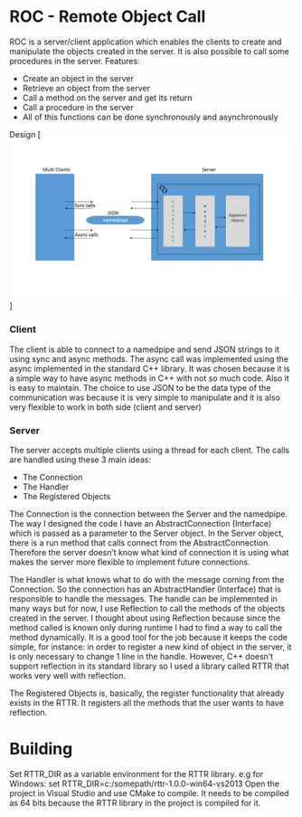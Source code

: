 # ROC - Remote Object Call

ROC is a server/client application which enables the clients to create and manipulate the objects created in the server. It is also possible to call some procedures in the server.
Features:

 - Create an object in the server
 - Retrieve an object from the server
 - Call a method on the server and get its return
 - Call a procedure in the server
 - All of this functions can be done synchronously and asynchronously

Design
[![ROC](https://github.com/alissonmoura/roc_namedpipe/blob/master/doc/roc_design.png)]

### Client
The client is able to connect to a namedpipe and send JSON strings to it using sync and async methods.
The async call was implemented using the async implemented in the standard C++ library. It was chosen because it is a simple way to have async methods in C++ with not so much code. Also it is easy to maintain.
The choice to use JSON to be the data type of the communication was because it is very simple to manipulate and it is also very flexible to work in both side (client and server)

### Server
The server accepts multiple clients using a thread for each client. The calls are handled using these 3 main ideas:

 - The Connection
 - The Handler
 - The Registered Objects

The Connection is the connection between the Server and the namedpipe. The way I designed the code I have an AbstractConnection (Interface) which is passed as a parameter to the Server object. In the Server object, there is a run method that calls connect from the AbstractConnection. Therefore the server doesn’t know what kind of connection it is using what makes the server more flexible to implement future connections.

The Handler is what knows what to do with the message coming from the Connection. So the connection has an AbstractHandler (Interface) that is responsible to handle the messages. The handle can be implemented in many ways but for now, I use Reflection to call the methods of the objects created in the server. I thought about using Reflection because since the method called is known only during runtime I had to find a way to call the method dynamically. It is a good tool for the job because it keeps the code simple, for instance: in order to register a new kind of object in the server, it is only necessary to change 1 line in the handle. However, C++ doesn’t support reflection in its standard library so I used a library called RTTR that works very well with reflection.

The Registered Objects is, basically, the register functionality that already exists in the RTTR. It registers all the methods that the user wants to have reflection.

# Building
Set RTTR_DIR as a variable environment for the RTTR library. e.g for Windows:
set RTTR_DIR=c:/somepath/rttr-1.0.0-win64-vs2013
Open the project in Visual Studio and use CMake to compile.
It needs to be compiled as 64 bits because the RTTR library in the project is compiled for it.